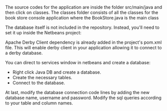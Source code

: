 The source codes for the application are inside the folder src/main/java and then click on classes.
The classes folder consists of all the classes for the book store console application where the BookStore.java is the main class

The database itself is not included in the repository. Instead, you'll need to set it up inside the Netbeans project:

Apache Derby Client dependency is already added in the project's pom.xml file. This will enable derby client in your application allowing it to connect to a derby database.

You can direct to services window in netbeans and create a database:
- Right click Java DB and create a database.
- Create the necessary tables.
- Connect to the database.

At last, modify the database connection code lines by adding the new database name, username and password. Modify the sql queries according to your table and column names.
